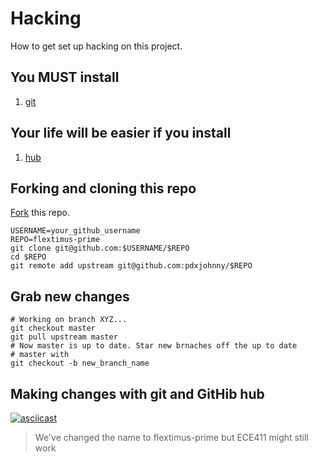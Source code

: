# Hacking

How to get set up hacking on this project.

## You MUST install

1. [git](https://git-scm.com)

## Your life will be easier if you install

1. [hub](https://hub.github.com)

## Forking and cloning this repo

[Fork](https://github.com/pdxjohnny/flextimus-prime#fork-destination-box) this
repo.

```console
USERNAME=your_github_username
REPO=flextimus-prime
git clone git@github.com:$USERNAME/$REPO
cd $REPO
git remote add upstream git@github.com:pdxjohnny/$REPO
```

## Grab new changes

```console
# Working on branch XYZ...
git checkout master
git pull upstream master
# Now master is up to date. Star new brnaches off the up to date
# master with
git checkout -b new_branch_name
```

## Making changes with git and GitHib hub

[![asciicast](https://asciinema.org/a/141147.png)](https://asciinema.org/a/141147)

> We've changed the name to flextimus-prime
> but ECE411 might still work
